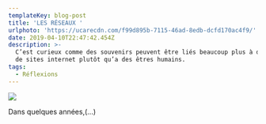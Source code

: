 ```yaml
---
templateKey: blog-post
title: 'LES RÉSEAUX '
urlphoto: 'https://ucarecdn.com/f99d895b-7115-46ad-8edb-dcfd170ac4f9/'
date: 2019-04-10T22:47:42.454Z
description: >-
  C’est curieux comme des souvenirs peuvent être liés beaucoup plus à des noms
  de sites internet plutôt qu’a des êtres humains.
tags:
  - Réflexions
---
```

![](/img/50016847_2035127619937583_7547042212417110016_n.png)

Dans quelques années,(...)

